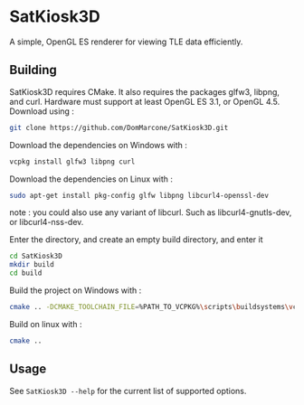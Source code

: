 # SatKiosk3D

A simple, OpenGL ES renderer for viewing TLE data efficiently.

## Building

SatKiosk3D requires CMake. It also requires the packages glfw3, libpng, and curl. Hardware must support at least OpenGL ES 3.1, or OpenGL 4.5. 
Download using : 
```bash
git clone https://github.com/DomMarcone/SatKiosk3D.git
```

Download the dependencies on Windows with :
```bash
vcpkg install glfw3 libpng curl
```

Download the dependencies on Linux with :
```bash
sudo apt-get install pkg-config glfw libpng libcurl4-openssl-dev
```
note : you could also use any variant of libcurl. Such as libcurl4-gnutls-dev, or libcurl4-nss-dev.

Enter the directory, and create an empty build directory, and enter it
```bash
cd SatKiosk3D
mkdir build
cd build
```

Build the project on Windows with :
```bash
cmake .. -DCMAKE_TOOLCHAIN_FILE=%PATH_TO_VCPKG%\scripts\buildsystems\vcpkg.cmake
```

Build on linux with :
```bash
cmake ..
```
## Usage
See ``SatKiosk3D --help`` for the current list of supported options.
